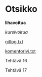 # Otsikko

**lihavoitua**

_kursivoitua_

[gitlog.txt](laskarit/viikko1/gitlog.txt)

[komentorivi.txt](laskarit/viikko1/komentorivi.txt)

Tehtävä 16

Tehtävä 17
